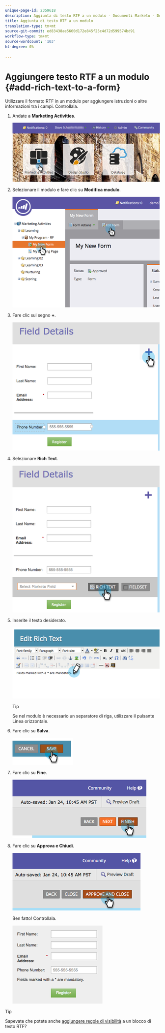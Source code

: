 ```yaml
---
unique-page-id: 2359618
description: Aggiunta di testo RTF a un modulo - Documenti Marketo - Documentazione prodotto
title: Aggiunta di testo RTF a un modulo
translation-type: tm+mt
source-git-commit: ed83438ae5660d172e845f25c4d72d599574bd91
workflow-type: tm+mt
source-wordcount: '103'
ht-degree: 0%

---
```



# Aggiungere testo RTF a un modulo {#add-rich-text-to-a-form}

Utilizzare il formato RTF in un modulo per aggiungere istruzioni o altre informazioni tra i campi. Controllala.

1. Andate a **Marketing Activities**.

   ![](assets/login-marketing-activities-2.png)

1. Selezionare il modulo e fare clic su **Modifica modulo**.

   ![](assets/image2014-9-15-16-3a46-3a7.png)

1. Fare clic sul segno **+**.

   ![](assets/image2014-9-15-16-3a46-3a43.png)

1. Selezionare **Rich Text**.

   ![](assets/image2014-9-15-16-3a47-3a9.png)

1. Inserite il testo desiderato.

   ![](assets/image2014-9-15-16-3a47-3a20.png)

   >[!TIP]
   >
   >Se nel modulo è necessario un separatore di riga, utilizzare il pulsante Linea orizzontale.

1. Fare clic su **Salva**.

   ![](assets/image2014-9-15-16-3a48-3a18.png)

1. Fare clic su **Fine**.

   ![](assets/image2014-9-15-16-3a48-3a36.png)

1. Fare clic su **Approva e Chiudi**.

   ![](assets/image2014-9-15-16-3a48-3a51.png)

   Ben fatto! Controllala.

   ![](assets/image2014-9-15-16-3a48-3a58.png)

>[!TIP]
>
>Sapevate che potete anche [aggiungere regole di visibilità](/help/marketo/product-docs/demand-generation/forms/form-fields/dynamically-toggle-visibility-of-a-form-field.md) a un blocco di testo RTF?
